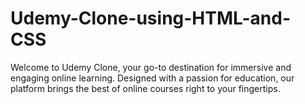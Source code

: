 # Udemy-Clone-using-HTML-and-CSS
Welcome to Udemy Clone, your go-to destination for immersive and engaging online learning. Designed with a passion for education, our platform brings the best of online courses right to your fingertips.

